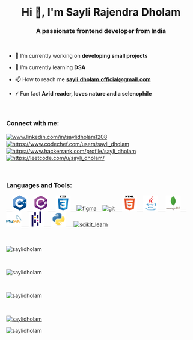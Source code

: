 <h1 align="center">Hi 👋, I'm Sayli Rajendra Dholam</h1>
<h3 align="center">A passionate frontend developer from India</h3>
</br>

- 🔭 I’m currently working on **developing small projects**

- 🌱 I’m currently learning **DSA**

- 📫 How to reach me **sayli.dholam.official@gmail.com**

- ⚡ Fun fact **Avid reader, loves nature and a selenophile**
  
 </br>

<h3 align="left">Connect with me:</h3>
<p align="left">
<a href="https://linkedin.com/in/saylidholam1208" target="blank"><img align="center" src="https://raw.githubusercontent.com/rahuldkjain/github-profile-readme-generator/master/src/images/icons/Social/linked-in-alt.svg" alt="www.linkedin.com/in/saylidholam1208" height="30" width="40" /></a>&nbsp&nbsp&nbsp
<a href="https://www.codechef.com/users/sayli_dholam" target="blank"><img align="center" src="https://cdn.jsdelivr.net/npm/simple-icons@3.1.0/icons/codechef.svg" alt="https://www.codechef.com/users/sayli_dholam" height="30" width="40" /></a>&nbsp&nbsp&nbsp
<a href="https://www.hackerrank.com/profile/sayli_dholam" target="blank"><img align="center" src="https://raw.githubusercontent.com/rahuldkjain/github-profile-readme-generator/master/src/images/icons/Social/hackerrank.svg" alt="https://www.hackerrank.com/profile/sayli_dholam" height="30" width="40" /></a>&nbsp&nbsp&nbsp
<a href="https://leetcode.com/u/sayli_dholam/" target="blank"><img align="center" src="https://raw.githubusercontent.com/rahuldkjain/github-profile-readme-generator/master/src/images/icons/Social/leet-code.svg" alt="https://leetcode.com/u/sayli_dholam/" height="30" width="40" /></a>
</p>
</br>

<h3 align="left">Languages and Tools:</h3>
<p align="left"> <a href="https://www.w3schools.com/cpp/" target="_blank" rel="noreferrer"> &nbsp&nbsp&nbsp
  <img src="https://raw.githubusercontent.com/devicons/devicon/master/icons/cplusplus/cplusplus-original.svg" alt="cplusplus" width="40" height="40"/> </a> <a href="https://www.w3schools.com/cs/" target="_blank" rel="noreferrer"> &nbsp&nbsp&nbsp<img src="https://raw.githubusercontent.com/devicons/devicon/master/icons/csharp/csharp-original.svg" alt="csharp" width="40" height="40"/> </a> <a href="https://www.w3schools.com/css/" target="_blank" rel="noreferrer">&nbsp&nbsp&nbsp <img src="https://raw.githubusercontent.com/devicons/devicon/master/icons/css3/css3-original-wordmark.svg" alt="css3" width="40" height="40"/> </a> <a href="https://www.figma.com/" target="_blank" rel="noreferrer"> &nbsp&nbsp&nbsp<img src="https://www.vectorlogo.zone/logos/figma/figma-icon.svg" alt="figma" width="40" height="40"/> </a> <a href="https://git-scm.com/" target="_blank" rel="noreferrer"> &nbsp&nbsp&nbsp<img src="https://www.vectorlogo.zone/logos/git-scm/git-scm-icon.svg" alt="git" width="40" height="40"/> </a> <a href="https://www.w3.org/html/" target="_blank" rel="noreferrer">&nbsp&nbsp&nbsp <img src="https://raw.githubusercontent.com/devicons/devicon/master/icons/html5/html5-original-wordmark.svg" alt="html5" width="40" height="40"/> </a> <a href="https://www.java.com" target="_blank" rel="noreferrer"> &nbsp&nbsp&nbsp<img src="https://raw.githubusercontent.com/devicons/devicon/master/icons/java/java-original.svg" alt="java" width="40" height="40"/> </a> <a href="https://www.mongodb.com/" target="_blank" rel="noreferrer">&nbsp&nbsp&nbsp <img src="https://raw.githubusercontent.com/devicons/devicon/master/icons/mongodb/mongodb-original-wordmark.svg" alt="mongodb" width="40" height="40"/> </a> <a href="https://www.mysql.com/" target="_blank" rel="noreferrer">&nbsp&nbsp&nbsp <img src="https://raw.githubusercontent.com/devicons/devicon/master/icons/mysql/mysql-original-wordmark.svg" alt="mysql" width="40" height="40"/> </a> <a href="https://pandas.pydata.org/" target="_blank" rel="noreferrer">&nbsp&nbsp&nbsp <img src="https://raw.githubusercontent.com/devicons/devicon/2ae2a900d2f041da66e950e4d48052658d850630/icons/pandas/pandas-original.svg" alt="pandas" width="40" height="40"/> </a> <a href="https://www.python.org" target="_blank" rel="noreferrer">&nbsp&nbsp&nbsp <img src="https://raw.githubusercontent.com/devicons/devicon/master/icons/python/python-original.svg" alt="python" width="40" height="40"/> </a> <a href="https://scikit-learn.org/" target="_blank" rel="noreferrer">&nbsp&nbsp&nbsp <img src="https://upload.wikimedia.org/wikipedia/commons/0/05/Scikit_learn_logo_small.svg" alt="scikit_learn" width="40" height="40"/> </a> 
  </br></br></br></p>

<p align="left"><img src="https://github-readme-stats.vercel.app/api/top-langs?username=saylidholam&show_icons=true&locale=en&layout=compact" alt="saylidholam" /></p>
</br>

<p align="left"><img src="https://github-readme-stats.vercel.app/api?username=saylidholam&show_icons=true&locale=en" alt="saylidholam" /></p>
</br>

<p align="left"><img src="https://github-readme-streak-stats.herokuapp.com/?user=saylidholam&" alt="saylidholam" /></p>
</br>

<p align="left">
  <a href="https://github.com/ryo-ma/github-profile-trophy">
    <img src="https://github-profile-trophy.vercel.app/?username=saylidholam" alt="saylidholam" />
  </a>
</p>

<p align="left"> <img src="https://komarev.com/ghpvc/?username=saylidholam&label=Profile%20views&color=729fbb&style=flat" alt="saylidholam" /> </p>
